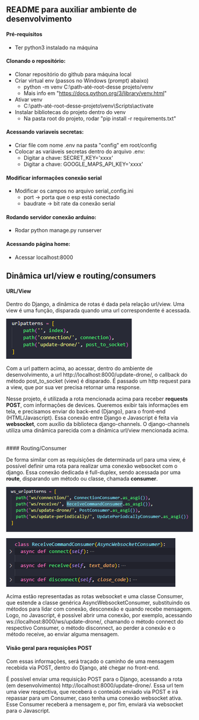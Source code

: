 ## README para auxiliar ambiente de desenvolvimento

#### Pré-requisitos
<!--ts-->
  * Ter python3 instalado na máquina
<!--te-->

#### Clonando o repositório:
<!--ts-->
  * Clonar repositório do github para máquina local
  * Criar virtual env (passos no Windows (prompt) abaixo)
    * python -m venv C:\path-até-root-desse projeto/venv
    * Mais info em "https://docs.python.org/3/library/venv.html"
  * Ativar venv
    * C:\path-até-root-desse-projeto\venv\Scripts\activate
  * Instalar bibliotecas do projeto dentro do venv
    * Na pasta root do projeto, rodar "pip install -r requirements.txt"
<!--te-->

#### Acessando variaveis secretas:
<!--ts-->
  * Criar file com nome .env na pasta "config" em root/config
  * Colocar as variáveis secretas dentro do arquivo .env:
    * Digitar a chave: SECRET_KEY='xxxx'
    * Digitar a chave: GOOGLE_MAPS_API_KEY='xxxx'
<!--te-->

#### Modificar informações conexão serial
<!--ts-->
  * Modificar os campos no arquivo serial_config.ini
    * port -> porta que o esp está conectado
    * baudrate -> bit rate da conexão serial
<!--te-->

#### Rodando servidor conexão arduino:
<!--ts-->
  * Rodar python manage.py runserver
<!--te-->

#### Acessando página home:
<!--ts-->
  * Acessar localhost:8000
<!--te-->


## Dinâmica url/view e routing/consumers

#### URL/View
<p>
Dentro do Django, a dinâmica de rotas é dada pela relação url/view. Uma view é uma função, disparada quando uma url correspondente é acessada.
</p>

![image info](./readme_images/url-patterns.png)

<p>
Com a url pattern acima, ao acessar, dentro do ambiente de desenvolvimento, a url http://localhost:8000/update-drone/, o callback do método post_to_socket (view) é disparado. É passado um http request para a view, que por sua ver precisa retornar uma response.
</p>
<p>
Nesse projeto, é utilizada a rota mencionada acima para receber <b>requests POST</b>, com informações de devices. Queremos exibir tais informações em tela, e precisamos enviar do back-end (Django), para o front-end (HTML/Javascript). Essa conexão entre Django e Javascript é feita via <b>websocket</b>, com auxílio da biblioteca django-channels. O django-channels utiliza uma dinâmica parecida com a dinâmica url/view mencionada acima.
</p>

</br>
#### Routing/Consumer
<p>
De forma similar com as requisições de determinada url para uma view, é possível definir uma rota para realizar uma conexão websocket com o django. Essa conexão dedicada é full-duplex, sendo acessada por uma <b>route</b>, disparando um método ou classe, chamada <b>consumer</b>.
</p>

![image info](./readme_images/ws-patterns.png)

![image info](./readme_images/consumer.png)

<p>
Acima estão representadas as rotas websocket e uma classe Consumer, que estende a classe genérica AsyncWebsocketConsumer, substituindo os métodos para lidar com conexão, desconexão e quando recebe mensagem. Logo, no Javascript, é possível abrir uma conexão, por exemplo, acessando ws://localhost:8000/ws/update-drone/, chamando o método connect do respectivo Consumer, o método disconnect, ao perder a conexão e o método receive, ao enviar alguma mensagem.
</p>

#### Visão geral para requsições POST
<p>
Com essas informações, será traçado o caminho de uma mensagem recebida via POST, dentro do Django, até chegar no front-end. 
</p>
<p>
É possível enviar uma requisição POST para o Django, acessando a rota (em desenvolvimento) http://localhost:8000/update-drone/. Essa url tem uma view respectiva, que receberá o conteúdo enviado via POST e irá repassar para um Consumer, caso tenha uma conexão websocket ativa. Esse Consumer receberá a mensagem e, por fim, enviará via websocket para o Javascript. 
</p>